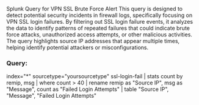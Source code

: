 Splunk Query for VPN SSL Brute Force Alert
This query is designed to detect potential security incidents in firewall logs, specifically focusing on VPN SSL login failures. By filtering out SSL login failure events, it analyzes the data to identify patterns of repeated failures that could indicate brute force attacks, unauthorized access attempts, or other malicious activities. The query highlights source IP addresses that appear multiple times, helping identify potential attackers or misconfigurations.
### Query:

index="*" sourcetype="yoursourcetype" ssl-login-fail
| stats count by remip, msg
| where count > 40
| rename remip as "Source IP", msg as "Message", count as "Failed Login Attempts"
| table "Source IP", "Message", "Failed Login Attempts"
